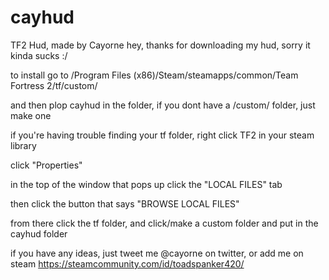 # cayhud
TF2 Hud, made by Cayorne
hey, thanks for downloading my hud, sorry it kinda sucks :/

to install go to /Program Files (x86)/Steam/steamapps/common/Team Fortress 2/tf/custom/ 

and then plop cayhud in the folder, if you dont have a /custom/ folder, just make one


if you're having trouble finding your tf folder, right click TF2 in your steam library

click "Properties"

in the top of the window that pops up click the "LOCAL FILES" tab

then click the button that says "BROWSE LOCAL FILES"

from there click the tf folder, and click/make a custom folder and put in the cayhud folder

if you have any ideas, just tweet me @cayorne on twitter, or add me on steam https://steamcommunity.com/id/toadspanker420/ 
